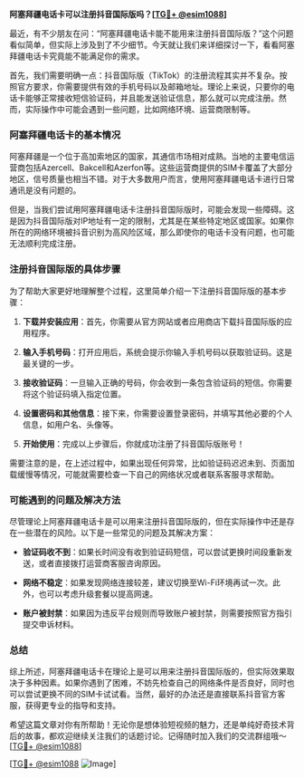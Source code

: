**阿塞拜疆电话卡可以注册抖音国际版吗？[[TG💪+ @esim1088](https://t.me/s/esim1088)]**

最近，有不少朋友在问：“阿塞拜疆电话卡能不能用来注册抖音国际版？”这个问题看似简单，但实际上涉及到了不少细节。今天就让我们来详细探讨一下，看看阿塞拜疆电话卡究竟能不能满足你的需求。

首先，我们需要明确一点：抖音国际版（TikTok）的注册流程其实并不复杂。按照官方要求，你需要提供有效的手机号码以及邮箱地址。理论上来说，只要你的电话卡能够正常接收短信验证码，并且能发送验证信息，那么就可以完成注册。然而，实际操作中可能会遇到一些问题，比如网络环境、运营商限制等。

### 阿塞拜疆电话卡的基本情况

阿塞拜疆是一个位于高加索地区的国家，其通信市场相对成熟。当地的主要电信运营商包括Azercell、Bakcell和Azerfon等。这些运营商提供的SIM卡覆盖了大部分地区，信号质量也相当不错。对于大多数用户而言，使用阿塞拜疆电话卡进行日常通讯是没有问题的。

但是，当我们尝试用阿塞拜疆电话卡注册抖音国际版时，可能会发现一些障碍。这是因为抖音国际版对IP地址有一定的限制，尤其是在某些特定地区或国家。如果你所在的网络环境被抖音识别为高风险区域，那么即使你的电话卡没有问题，也可能无法顺利完成注册。

### 注册抖音国际版的具体步骤

为了帮助大家更好地理解整个过程，这里简单介绍一下注册抖音国际版的基本步骤：

1. **下载并安装应用**：首先，你需要从官方网站或者应用商店下载抖音国际版的应用程序。
   
2. **输入手机号码**：打开应用后，系统会提示你输入手机号码以获取验证码。这是最关键的一步。

3. **接收验证码**：一旦输入正确的号码，你会收到一条包含验证码的短信。你需要将这个验证码填入指定位置。

4. **设置密码和其他信息**：接下来，你需要设置登录密码，并填写其他必要的个人信息，如用户名、头像等。

5. **开始使用**：完成以上步骤后，你就成功注册了抖音国际版账号！

需要注意的是，在上述过程中，如果出现任何异常，比如验证码迟迟未到、页面加载缓慢等情况，可能就需要检查一下自己的网络状况或者联系客服寻求帮助。

### 可能遇到的问题及解决方法

尽管理论上阿塞拜疆电话卡是可以用来注册抖音国际版的，但在实际操作中还是存在一些潜在的风险。以下是一些常见的问题及其解决方案：

- **验证码收不到**：如果长时间没有收到验证码短信，可以尝试更换时间段重新发送，或者直接拨打运营商客服咨询原因。
  
- **网络不稳定**：如果发现网络连接较差，建议切换至Wi-Fi环境再试一次。此外，也可以考虑升级套餐以提高网速。

- **账户被封禁**：如果因为违反平台规则而导致账户被封禁，则需要按照官方指引提交申诉材料。

### 总结

综上所述，阿塞拜疆电话卡在理论上是可以用来注册抖音国际版的，但实际效果取决于多种因素。如果你遇到了困难，不妨先检查自己的网络条件是否良好，同时也可以尝试更换不同的SIM卡试试看。当然，最好的办法还是直接联系抖音官方客服，获得更专业的指导和支持。

希望这篇文章对你有所帮助！无论你是想体验短视频的魅力，还是单纯好奇技术背后的故事，都欢迎继续关注我们的话题讨论。记得随时加入我们的交流群组哦～[[TG💪+ @esim1088](https://t.me/s/esim1088)]

[[TG💪+ @esim1088](https://t.me/s/esim1088) ![Image](https://i.postimg.cc/4NQfJmqS/Snipaste-2025-05-13-00-14-12.png)]
